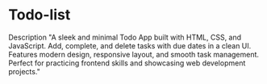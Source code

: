 # Todo-list
Description   "A sleek and minimal Todo App built with HTML, CSS, and JavaScript. Add, complete, and delete tasks with due dates in a clean UI. Features modern design, responsive layout, and smooth task management. Perfect for practicing frontend skills and showcasing web development projects."
